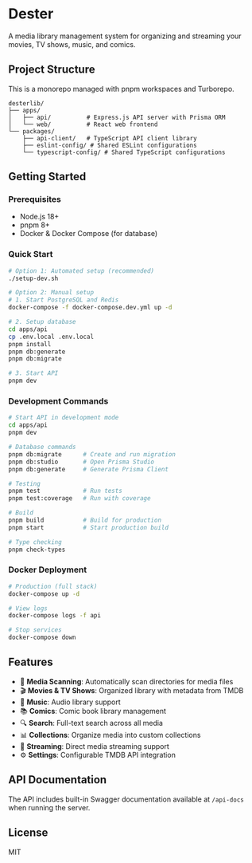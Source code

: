 # Dester

A media library management system for organizing and streaming your movies, TV shows, music, and comics.

## Project Structure

This is a monorepo managed with pnpm workspaces and Turborepo.

```
desterlib/
├── apps/
│   ├── api/          # Express.js API server with Prisma ORM
│   └── web/          # React web frontend
└── packages/
    ├── api-client/   # TypeScript API client library
    ├── eslint-config/ # Shared ESLint configurations
    └── typescript-config/ # Shared TypeScript configurations
```

## Getting Started

### Prerequisites

- Node.js 18+
- pnpm 8+
- Docker & Docker Compose (for database)

### Quick Start

```bash
# Option 1: Automated setup (recommended)
./setup-dev.sh

# Option 2: Manual setup
# 1. Start PostgreSQL and Redis
docker-compose -f docker-compose.dev.yml up -d

# 2. Setup database
cd apps/api
cp .env.local .env.local
pnpm install
pnpm db:generate
pnpm db:migrate

# 3. Start API
pnpm dev
```

### Development Commands

```bash
# Start API in development mode
cd apps/api
pnpm dev

# Database commands
pnpm db:migrate      # Create and run migration
pnpm db:studio       # Open Prisma Studio
pnpm db:generate     # Generate Prisma Client

# Testing
pnpm test            # Run tests
pnpm test:coverage   # Run with coverage

# Build
pnpm build           # Build for production
pnpm start           # Start production build

# Type checking
pnpm check-types
```

### Docker Deployment

```bash
# Production (full stack)
docker-compose up -d

# View logs
docker-compose logs -f api

# Stop services
docker-compose down
```

## Features

- 📁 **Media Scanning**: Automatically scan directories for media files
- 🎬 **Movies & TV Shows**: Organized library with metadata from TMDB
- 🎵 **Music**: Audio library support
- 📚 **Comics**: Comic book library management
- 🔍 **Search**: Full-text search across all media
- 📊 **Collections**: Organize media into custom collections
- 🎥 **Streaming**: Direct media streaming support
- ⚙️ **Settings**: Configurable TMDB API integration

## API Documentation

The API includes built-in Swagger documentation available at `/api-docs` when running the server.

## License

MIT
